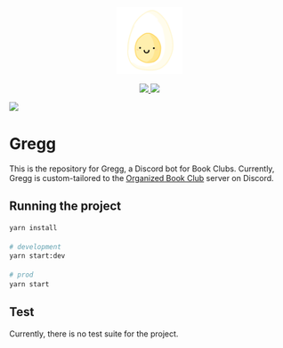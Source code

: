 <p align="center">
    <img src="./docs/_media/gregg.png" width="120" alt="Gregg Icon"/>
</p>

<p align="center">
<a href="https://github.com/orgbookclub/gregg/actions/workflows/gregg-develop-ci.yml">
<img src="https://github.com/orgbookclub/gregg/actions/workflows/gregg-develop-ci.yml/badge.svg">
</a>

<a href="https://github.com/orgbookclub/gregg/actions/workflows/gregg-deploy-azure.yml">
<img src="https://github.com/orgbookclub/gregg/actions/workflows/gregg-deploy-azure.yml/badge.svg">
</a>
</p>

<a href="https://github.com/orgbookclub/gregg/actions/workflows/gregg-prod-deploy-azure.yml">
<img src="https://github.com/orgbookclub/gregg/actions/workflows/gregg-prod-deploy-azure.yml/badge.svg">
</a>
</p>

# Gregg

This is the repository for Gregg, a Discord bot for Book Clubs. Currently, Gregg is custom-tailored to the [Organized Book Club](https://discord.gg/BookClubs) server on Discord.

## Running the project

```bash
yarn install

# development
yarn start:dev

# prod
yarn start
```

## Test

Currently, there is no test suite for the project.
